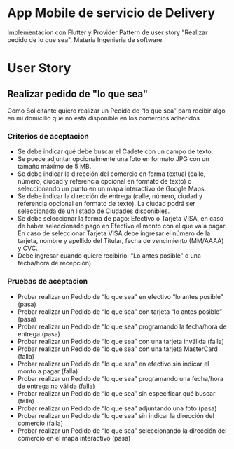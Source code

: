 # App Mobile de servicio de Delivery
Implementacion con Flutter y Provider Pattern de user story "Realizar pedido de lo que sea", Materia Ingenieria de software.

# User Story
## Realizar pedido de "lo que sea"
Como Solicitante quiero realizar un Pedido de “lo que sea” para recibir algo en mi
domicilio que no está disponible en los comercios adheridos
### Criterios de aceptacion
* Se debe indicar qué debe buscar el Cadete con un campo de texto.
* Se puede adjuntar opcionalmente una foto en formato JPG con un tamaño
máximo de 5 MB.
* Se debe indicar la dirección del comercio en forma textual (calle, número, ciudad
y referencia opcional en formato de texto) o seleccionando un punto en un mapa
interactivo de Google Maps.
* Se debe indicar la dirección de entrega (calle, número, ciudad y referencia
opcional en formato de texto). La ciudad podrá ser seleccionada de un listado de
Ciudades disponibles.
* Se debe seleccionar la forma de pago: Efectivo o Tarjeta VISA, en caso de haber
seleccionado pago en Efectivo el monto con el que va a pagar. En caso de seleccionar
Tarjeta VISA debe ingresar el número de la tarjeta, nombre y apellido del Titular, fecha
de vencimiento (MM/AAAA) y CVC.
* Debe ingresar cuando quiere recibirlo: “Lo antes posible” o una fecha/hora de
recepción).

### Pruebas de aceptacion
* Probar realizar un Pedido de “lo que sea” en efectivo “lo antes posible” (pasa)
* Probar realizar un Pedido de “lo que sea” con tarjeta “lo antes posible” (pasa)
* Probar realizar un Pedido de “lo que sea” programando la fecha/hora de entrega (pasa)
* Probar realizar un Pedido de “lo que sea” con una tarjeta inválida (falla)
* Probar realizar un Pedido de “lo que sea” con una tarjeta MasterCard (falla)
* Probar realizar un Pedido de “lo que sea” en efectivo sin indicar el monto a pagar (falla)
* Probar realizar un Pedido de “lo que sea” programando una fecha/hora de entrega no válida
(falla)
* Probar realizar un Pedido de “lo que sea” sin especificar qué buscar (falla)
* Probar realizar un Pedido de “lo que sea” adjuntando una foto (pasa)
* Probar realizar un Pedido de “lo que sea” sin indicar la dirección del comercio (falla)
* Probar realizar un Pedido de “lo que sea” seleccionando la dirección del comercio en el mapa
interactivo (pasa)
